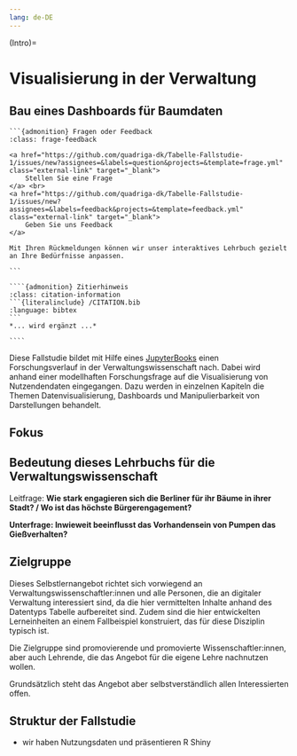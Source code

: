 ```yaml
---
lang: de-DE
---
```


(Intro)=
# Visualisierung in der Verwaltung
## Bau eines Dashboards für Baumdaten

````{margin}
```{admonition} Fragen oder Feedback 
:class: frage-feedback

<a href="https://github.com/quadriga-dk/Tabelle-Fallstudie-1/issues/new?assignees=&labels=question&projects=&template=frage.yml" class="external-link" target="_blank">
    Stellen Sie eine Frage
</a> <br>
<a href="https://github.com/quadriga-dk/Tabelle-Fallstudie-1/issues/new?assignees=&labels=feedback&projects=&template=feedback.yml" class="external-link" target="_blank">
    Geben Sie uns Feedback
</a>

Mit Ihren Rückmeldungen können wir unser interaktives Lehrbuch gezielt an Ihre Bedürfnisse anpassen.

```
````

`````{margin}
````{admonition} Zitierhinweis
:class: citation-information
```{literalinclude} /CITATION.bib
:language: bibtex
```
*... wird ergänzt ...*

````
`````

Diese Fallstudie bildet mit Hilfe eines <a href="https://jupyterbook.org/en/stable/intro.html" class="external-link" target="_blank">JupyterBooks</a> einen Forschungsverlauf in der Verwaltungswissenschaft nach. Dabei wird anhand einer modellhaften Forschungsfrage auf die Visualisierung von Nutzendendaten eingegangen. Dazu werden in einzelnen Kapiteln die Themen Datenvisualisierung, Dashboards und Manipulierbarkeit von Darstellungen behandelt.

## Fokus


## Bedeutung dieses Lehrbuchs für die Verwaltungswissenschaft
Leitfrage: 
**Wie stark engagieren sich die Berliner für ihr Bäume in ihrer Stadt? / Wo ist das höchste Bürgerengagement?**

**Unterfrage: Inwieweit beeinflusst das Vorhandensein von Pumpen das Gießverhalten?**

## Zielgruppe

Dieses Selbstlernangebot richtet sich vorwiegend an Verwaltungswissenschaftler:innen und alle Personen, die an digitaler Verwaltung interessiert sind, da die hier vermittelten Inhalte anhand des Datentyps Tabelle aufbereitet sind. Zudem sind die hier entwickelten Lerneinheiten an einem Fallbeispiel konstruiert, das für diese Disziplin typisch ist.

Die Zielgruppe sind promovierende und promovierte Wissenschaftler:innen, aber auch Lehrende, die das Angebot für die eigene Lehre nachnutzen wollen.

Grundsätzlich steht das Angebot aber selbstverständlich allen Interessierten offen.

## Struktur der Fallstudie

- wir haben Nutzungsdaten und präsentieren R Shiny